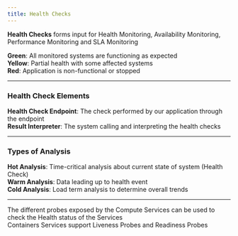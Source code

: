 ```yaml
---
title: Health Checks
---
```


**Health Checks** forms input for Health Monitoring, Availability Monitoring, Performance Monitoring and SLA Monitoring

**Green**: All monitored systems are functioning as expected  
**Yellow**: Partial health with some affected systems  
**Red**: Application is non-functional or stopped

---

### Health Check Elements

**Health Check Endpoint**: The check performed by our application through the endpoint  
**Result Interpreter**: The system calling and interpreting the health checks

---

### Types of Analysis

**Hot Analysis**: Time-critical analysis about current state of system (Health Check)  
**Warm Analysis**: Data leading up to health event  
**Cold Analysis**: Load term analysis to determine overall trends

---

The different probes exposed by the Compute Services can be used to check the Health status of the Services  
Containers Services support Liveness Probes and Readiness Probes
